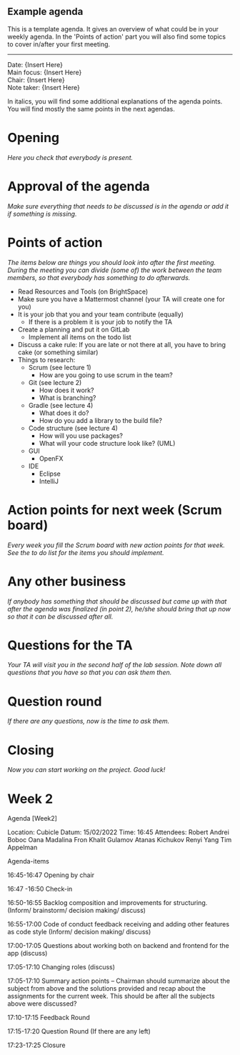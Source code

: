 ## Example agenda

This is a template agenda. It gives an overview of what could be in your weekly agenda.
In the 'Points of action' part you will also find some topics to cover in/after your first meeting. 

---

Date:           {Insert Here}\
Main focus:     {Insert Here}\
Chair:          {Insert Here}\
Note taker:     {Insert Here}

In italics, you will find some additional explanations of the agenda points. You will find mostly the same points in the next agendas.

# Opening
*Here you check that everybody is present.*

# Approval of the agenda
*Make sure everything that needs to be discussed is in the agenda or add it if something is missing.*

# Points of action
*The items below are things you should look into after the first meeting. During the meeting you can divide (some of) the work between the team members, so that everybody has something to do afterwards.*

 - Read Resources and Tools (on BrightSpace)
 - Make sure you have a Mattermost channel (your TA will create one for you)
 - It is your job that you and your team contribute (equally)
	 - If there is a problem it is your job to notify the TA
 - Create a planning and put it on GitLab
	 - Implement all items on the todo list
 - Discuss a cake rule: If you are late or not there at all, you have to bring cake (or something similar)
 - Things to research:
	 - Scrum (see lecture 1) 
        - How are you going to use scrum in the team?
    - Git (see lecture 2)
        - How does it work?
        - What is branching?
    - Gradle (see lecture 4)
        - What does it do?
        - How do you add a library to the build file?
    - Code structure (see lecture 4)
        - How will you use packages?
        - What will your code structure look like? (UML)
     - GUI
        - OpenFX
     - IDE
        - Eclipse
        - IntelliJ

# Action points for next week (Scrum board)
*Every week you fill the Scrum board with new action points for that week. See the to do list for the items you should implement.*

# Any other business
*If anybody has something that should be discussed but came up with that after the agenda was finalized (in point 2), he/she should bring that up now so that it can be discussed after all.*

# Questions for the TA
*Your TA will visit you in the second half of the lab session. Note down all questions that you have so that you can ask them then.*

# Question round
*If there are any questions, now is the time to ask them.*

# Closing
*Now you can start working on the project. Good luck!*


# Week 2

Agenda [Week2] 

Location: 	Cubicle
Datum: 		15/02/2022
Time: 		16:45
Attendees:	Robert Andrei Boboc
        	Oana Madalina Fron
            Khalit Gulamov
            Atanas Kichukov
            Renyi Yang
            Tim Appelman

Agenda-items 

16:45-16:47		Opening by chair

16:47	-16:50		Check-in

16:50-16:55		Backlog composition and improvements for structuring.
				(Inform/ brainstorm/ decision making/ discuss)

16:55-17:00		Code of conduct feedback receiving and adding other features as code style
				(Inform/ decision making/ discuss)

17:00-17:05		Questions about working both on backend and frontend for the app
				(discuss)

17:05-17:10		Changing roles
				(discuss)

17:05-17:10	Summary action points – Chairman should summarize about the subject from above and the solutions provided and recap about the assignments for the current week. This should be after all the subjects above were discussed?


17:10-17:15		Feedback Round

17:15-17:20		Question Round (If there are any left)

17:23-17:25		Closure

